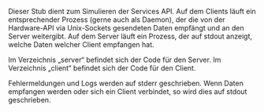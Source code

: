 Dieser Stub dient zum Simulieren der Services API. Auf dem Clients läuft ein entsprechender Prozess
(gerne auch als Daemon), der die von der Hardware-API via Unix-Sockets gesendeten Daten empfängt und
an den Server weitergibt. Auf dem Server läuft ein Prozess, der auf stdout anzeigt, welche
Daten welcher Client empfangen hat.

Im Verzeichnis „server“ befindet sich der Code für den Server. Im Verzeichnis „client“ befindet sich
der Code für den Client.

Fehlermeldungen und Logs werden auf stderr geschrieben. Wenn Daten empfangen werden oder sich ein
Client verbindet, so wird dies auf stdout geschrieben.
